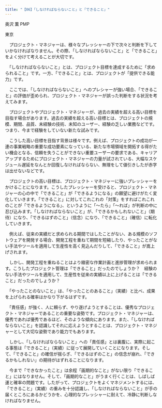 ```yaml
---
title: "【06】「しなければならないこと」と「できること」"
---
```



奥沢 薫 PMP



東京


　プロジェクト・マネジャーは、様々なプレッシャーの下で次々と判断を下していかなければなりません。その際、「しなければならないこと」と「できること」をよく分けて考えることが大切です。

　「しなければならないこと」とは、プロジェクト目標を達成するために「求められること」です。一方、「できること」とは、プロジェクトが「提供できる能力」です。

　ここでは、「しなければならないこと」へのプレシャーが強い場合、「できること」の評価が歪められ、プロジェクト・マネジャーが誤った判断をする状況を考えてみます。

　プロジェクトやプロジェクト・マネジャーが、過去の実績を超える高い目標を目指す場合があります。過去の実績を超える高い目標とは、プロジェクトの規模、期間、品質、未経験の技術、未知のユーザー、経験の乏しい業務などです。つまり、今まで経験をしていない新たな試みです。

　こうした高い目標を目指す背景は様々です。例えば、プロジェクトの成功が一連の事業戦略の重要な成功要素になっている、新たな市場領域を開拓する得がたい機会となる、信頼を失うことができない重要ユーザーの要求である、キャリアアップするためにプロジェクト・マネジャーの力量が試されている、大幅なスケジュール遅延をなんとか回復しなければならない、無理をして値引きしたが赤字は出せないなどです。

　プロジェクトの高い目標は、プロジェクト・マネジャーに強いプレッシャーをかけることになります。こうしたプレッシャーを受けると、プロジェクト・マネジャーの心の中で「できること」が「できるようになる」の願望に避けがたく変化していきます。「できること」に対してこれこれの「対策」をすればこれこれのことが「できるようになる」、というように「～たら」「～れば」が判断の中に忍び込みます。「しなければならないこと」が、「できるかもしれないこと」（期待）になり、「できるはずのこと」（信念）になり、「できること」（確信）に転化していきます。

　例えば、従来の実績だと求められる期間ではしたことがない、ある規模のソフトウェアを開発する場合、開発工程を重ねて期間を短縮したり、やったことがない手法やツールを適用して生産性を高く見込んだりして、「できること」が嵩上げされます。

　しかし、開発工程を重ねることはより緻密な作業計画と進捗管理が求められます。こうしたプロジェクト管理は「できること」だったのでしょうか？　経験のない手法やツールを適用して、生産性を従来の実績以上に上げることは「できること」だったのでしょうか？

　「やったことのないこと」は、「やったことのあること」（実績）と比べ、成果を上げられる確率はかなり下がるはずです。

　「責任感」が強く、人に頼らず、やり遂げようとすることは、優秀なプロジェクト・マネジャーであることの重要な姿勢です。プロジェクト・マネジャーは、優秀であれば優秀であるほど、そのような傾向にあります。また、「しなければならないこと」を認識してそれに応えようとすることは、プロジェクト・マネジャーとして大切な姿勢であり能力でもあります。

　しかし、「しなければならないこと」への「責任感」とは裏腹に、実際に起こる事態は「できること」（実績）に従って展開していくことになります。そして、「できること」の確信が揺らぎ、「できるはずのこと」の信念が崩れ、「できるかもしれない」の期待がはずれることになります。

　今まで「できなかったこと」は余程「画期的なこと」がない限り「できること」にはなりません。そして、「画期的なこと」がうまく行くことは、しばしば運と確率の問題です。したがって、プロジェクトをよくマネジメントするには、「できること」（実績）の重みを十分認識し、「しなければならないこと」が手の届くところにあるかどうかを、心理的なプレッシャーに耐えて、冷静に判断しなければなりません。
